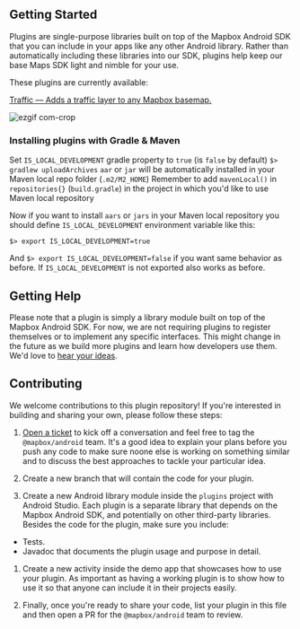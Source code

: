## Getting Started

Plugins are single-purpose libraries built on top of the Mapbox Android SDK that you can include in your apps like any other Android library. Rather than automatically including these libraries into our SDK, plugins help keep our base Maps SDK light and nimble for your use.

These plugins are currently available:

[Traffic –– Adds a traffic layer to any Mapbox basemap.](https://github.com/mapbox/mapbox-plugins-android/issues/4)

![ezgif com-crop](https://cloud.githubusercontent.com/assets/4394910/24972279/bf88b170-1f6f-11e7-8638-6afe08369d9d.gif)


### Installing plugins with Gradle & Maven


Set `IS_LOCAL_DEVELOPMENT` gradle property to `true` (is `false` by default)
`$> gradlew uploadArchives`
`aar` or `jar` will be automatically installed in your Maven local repo folder (`.m2/M2_HOME`)
Remember to add `mavenLocal()` in `repositories{}` (`build.gradle`) in the project in which you'd like to use Maven local repository


Now if you want to install `aars` or `jars` in your Maven local repository you should define `IS_LOCAL_DEVELOPMENT` environment variable like this:

`$> export IS_LOCAL_DEVELOPMENT=true`

And `$> export IS_LOCAL_DEVELOPMENT=false` if you want same behavior as before. If `IS_LOCAL_DEVELOPMENT` is not exported also works as before.


## Getting Help

Please note that a plugin is simply a library module built on top of the Mapbox Android SDK. For now, we are not requiring plugins to register themselves or to implement any specific interfaces. This might change in the future as we build more plugins and learn how developers use them. We'd love to [hear your ideas](https://github.com/mapbox/mapbox-plugins-android/issues).


## Contributing

We welcome contributions to this plugin repository! If you're interested in building and sharing your own, please follow these steps:

1. [Open a ticket](https://github.com/mapbox/mapbox-plugins-android/issues/new) to kick off a conversation and feel free to tag the `@mapbox/android` team. It's a good idea to explain your plans before you push any code to make sure noone else is working on something similar and to discuss the best approaches to tackle your particular idea.

1. Create a new branch that will contain the code for your plugin.

1. Create a new Android library module inside the `plugins` project with Android Studio. Each plugin is a separate library that depends on the Mapbox Android SDK, and potentially on other third-party libraries. Besides the code for the plugin, make sure you include:

  * Tests.
  * Javadoc that documents the plugin usage and purpose in detail.

1. Create a new activity inside the demo app that showcases how to use your plugin. As important as having a working plugin is to  show how to use it so that anyone can include it in their projects easily.

1. Finally, once you're ready to share your code, list your plugin in this file and then open a PR for the `@mapbox/android` team to review.

